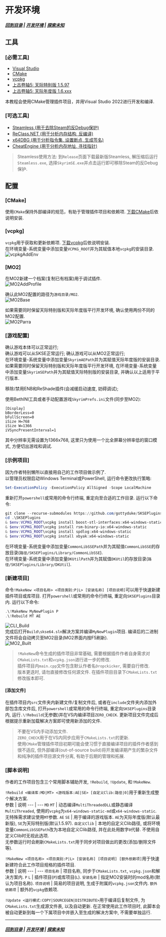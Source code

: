 # 开发环境
##### [回到目录](../README.md) | [开发环境](/docs/Setup.md) | [探索未知](/docs/ToUnknown.md)

## 工具

### [必需工具]
+ [Visual Studio](https://visualstudio.microsoft.com)
+ [CMake](https://cmake.org/)
+ [vcpkg](https://github.com/microsoft/vcpkg/releases)
+ [上古卷轴5: 天际特别版 1.5.97](https://store.steampowered.com/app/489830/The_Elder_Scrolls_V_Skyrim_Special_Edition)
+ [上古卷轴5: 天际年度版 1.6.xxx](https://store.steampowered.com/app/489830/The_Elder_Scrolls_V_Skyrim_Special_Edition)

本教程会使用CMake管理插件项目，并用Visual Studio 2022进行开发和编译.

### [可选工具]
+ [Steamless (用于去除Steam的反Debug保护)](https://github.com/atom0s/Steamless)
+ [ReClass.NET (用于分析内存结构, 反编译)](https://github.com/ReClassNET/ReClass.NET)
+ [x64DBG (用于分析指令集, 设置断点, 生成签名)](https://x64dbg.com/#start)
+ [CheatEngine (用于分析内存地址, 寻找指针)](https://www.cheatengine.org)

> Steamless使用方法: 到`Release`页面下载最新版Steamless, 解压缩后运行`Steamless.exe`, 选择`SkyrimSE.exe`并点击运行即可移除Steam的反Debug保护.

## 配置
### [CMake]
使用`CMake`保持外部编译的规范，有助于管理插件项目和依赖项. [下载CMake](https://cmake.org/)后依说明安装.  

### [vcpkg]
`vcpkg`用于获取和更新依赖项. [下载vcpkg](https://github.com/microsoft/vcpkg/releases)后依说明安装.  
在环境变量-系统变量中添加变量`VCPKG_ROOT`并为其赋值本地`vcpkg`的安装目录.  
![vcpkgAddEnv](/images/env_var.png)

### [MO2] 
在MO2新建一个档案(复制已有档案)用于调试插件.  
![MO2AddProfile](/images/mo2_addprof.png)  

确认此MO2配置的路径为`游戏目录/MO2`.  
![MO2Base](/images/mo2_base.png)  

如果需要同时保留天际特别版和天际年度版平行开发环境, 确认使用两份不同的MO2配置.  
![MO2Parra](/images/mo2_parra.png)  


### [游戏配置]
确认游戏本体可以正常运行;  
确认游戏可以从SKSE正常运行;
确认游戏可以从MO2正常运行;  
在环境变量-系统变量中添加变量`SkyrimAEPath`并为其赋值天际年度版的安装目录.  
如果需要同时保留天际特别版和天际年度版平行开发环境, 在环境变量-系统变量中添加变量`SkyrimSEPath`并为其赋值天际特别版的安装目录, 并确认以上适用于平行版本.

移除/禁用ENB和ReShade插件(会减缓启动速度, 妨碍调试);

使用BethINI工具或者手动配置游戏`SkyrimPrefs.ini`文件(同步至MO2):
```
[Display]
bBorderLess=0
bFullScreen=0
iSize H=768
iSize W=1366
iVSyncPresentInterval=1
```
其中分辨率无需设置为1366x768, 这里只为使用一个比全屏幕分辨率低的窗口模式, 方便切出游戏和调试.

### [示例项目]
因为作者特别懒所以直接用自己的工作项目做示例了.  
以管理员权限启动Windows Terminal或PowerShell, 运行命令更改执行策略:  
```powershell
Set-ExecutionPolicy -ExecutionPolicy AllSigned -Scope LocalMachine
```   
重新打开`powershell`或常用的命令行终端, 重定向至合适的工作目录. 运行以下命令:  
```powershell
git clone --recurse-submodules https://github.com/gottyduke/SKSEPlugins
cd .\SKSEPlugins
& $env:VCPKG_ROOT\vcpkg install boost-stl-interfaces:x64-windows-static
& $env:VCPKG_ROOT\vcpkg install rsm-binary-io:x64-windows-static
& $env:VCPKG_ROOT\vcpkg install spdlog:x64-windows-static
& $env:VCPKG_ROOT\vcpkg install xbyak:x64-windows-static
```  
在环境变量-系统变量中添加变量`CommonLibSSEPath`并为其赋值`CommonLibSSE`的存放目录(`路径/SKSEPlugins/Library/CommonLibSSE`).  
在环境变量-系统变量中添加变量`DKUtilPath`并为其赋值`DKUtil`的存放目录(`路径/SKSEPlugins/Library/DKUtil`).  

### [新建项目]
命令`!MakeNew <项目名称> <项目类别:P|L> [安装名称] [项目说明]`可以用于快速新建插件项目或库项目.
打开`powershell`或常用的命令行终端, 重定向`SKSEPlugins`目录内. 运行以下命令:  
```powershell
.\!MakeNew MyNewPlugin P
.\!Rebuild MT AE
```
![CLI_Build](/images/cli_build.png)  
完成后打开`Build\skse64.sln`解决方案并编译`MyNewPlugin`项目. 编译后的二进制文件将会自动拷贝至MO2目录(MO2界面内按F5刷新).  
![MO2_Built](/images/mo2_built.png)  
> `!MakeNew`命令生成的插件项目非常基础, 需要根据插件作者自身需求对`CMakeLists.txt`和`vcpkg.json`进行进一步的修改.  
> 插件项目内`main.cpp`文件包含默认作者名`Dropckicker`, 需要自行修改.  
> 版本更迭时, 请勿直接修改任何源文件. 在插件项目目录下`CMakeLists.txt`修改版本即可.  

#### [添加文件]
在插件项目内`src`文件夹内新建文件/复制文件后, 或者在`include`文件夹内添加外部包含库文件后, 打开`powershell`或常用的命令行终端, 重定向`SKSEPlugins`目录内, 运行`.\!Rebuild`(无参数)并在VS内编译项目`ZERO_CHECK`. 更新项目文件完成后根据提示重新加载解决方案即可使用新添加的文件.    
> 不要在VS内手动添加文件.  
> `ZERO_CHECK`用于在VS内同步应用于`CMakeLists.txt`的更新.  
> 使用`CMake`管理插件项目初期可能会使习惯于直接编译项目的插件作者感到很不适应, 但外部编译(out-of-source build)将开发编译期产生的繁杂文件和纯净的插件项目源文件分离, 有助于后期的管理和拓展.  

### [脚本说明]
作者的工作项目包含三个常用脚本辅助开发, `!Rebuild`, `!Update`, 和`!MakeNew`.  

`!Rebuild <编译库:MD|MT> <游戏版本:AE|SE> [自定义Clib:路径|0]`用于重新生成整个解决方案.  
参数 | 说明
--- | ---
`MD` `MT` | 动态编译`MultiThreadedDLL`或静态编译`MultiThreaded`, 使用的`vcpkg`为`x64-windows-static-md`或`x64-windows-static`. 无特殊需求建议使用`MT`参数.
`AE` `SE` | 用于编译的游戏版本. `AE`为天际年度版(默认最新版), `SE`为天际特别版(默认1.5.97).
`自定义Clib` | 本地的自定义Clib路径, 或将环境变量`CommonLibSSEPath`改为本地自定义Clib路径, 并在此处用数字`0`代替. 不使用自定义Clib时无视此选项.  
无参数运行时会刷新`CMakeLists.txt`用于同步对项目做出的更改(添加/删除文件等).  

`!MakeNew <项目名称> <项目类别:P|L> [安装名称] [项目说明] [额外依赖项]`用于快速新建符合此工作项目规格的插件项目.  
参数 | 说明
--- | ---
`项目名称` | 项目名称, 同步于`CMakeLists.txt`, `vcpkg.json`和解决方案内.
`P` `L` | 插件项目(`P`)或库项目(`L`).
`安装名称` | 指定MO2安装时的mod名称(默认为项目名称).
`项目说明` | 简易的项目说明, 生成于附属的`vcpkg.json`文件内. 
`额外依赖项` | 额外的`vcpkg`依赖项.  

`!Update <运行模式:COPY|SOURCEGEN|DISTRIBUTE>`用于编译后复制文件, 为`CMakeLists.txt`生成源文件表, 以及自动更新. 在正常使用此工作项目时, 此脚本会被自动更新到每一个下属项目中并嵌入至生成的解决方案中, 不需要单独运行.  

***
##### [回到目录](../README.md) | [开发环境](/docs/Setup.md) | [探索未知](/docs/ToUnknown.md)